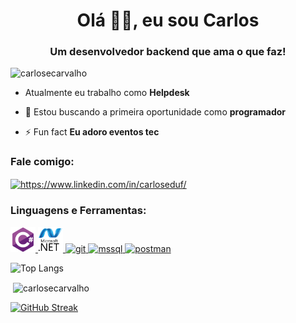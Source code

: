 <h1 align="center">Olá 🖖🏽, eu sou Carlos</h1>
<h3 align="center">Um desenvolvedor backend que ama o que faz!</h3>

<p align="left"> <img src="https://komarev.com/ghpvc/?username=carlosecarvalho&label=Profile%20views&color=0e75b6&style=flat" alt="carlosecarvalho" /> </p>

- Atualmente eu trabalho como **Helpdesk**

- 👯 Estou buscando a primeira oportunidade como **programador**

- ⚡ Fun fact **Eu adoro eventos tec**

<h3 align="left">Fale comigo:</h3>
<p align="left">
<a href="https://linkedin.com/in/https://www.linkedin.com/in/carloseduf/" target="blank"><img align="center" src="https://raw.githubusercontent.com/rahuldkjain/github-profile-readme-generator/master/src/images/icons/Social/linked-in-alt.svg" alt="https://www.linkedin.com/in/carloseduf/" height="30" width="40" /></a>
</p>

<h3 align="left">Linguagens e Ferramentas:</h3>
<p align="left"> <a href="https://www.w3schools.com/cs/" target="_blank" rel="noreferrer"> <img src="https://raw.githubusercontent.com/devicons/devicon/master/icons/csharp/csharp-original.svg" alt="csharp" width="40" height="40"/> </a> <a href="https://dotnet.microsoft.com/" target="_blank" rel="noreferrer"> <img src="https://raw.githubusercontent.com/devicons/devicon/master/icons/dot-net/dot-net-original-wordmark.svg" alt="dotnet" width="40" height="40"/> </a> <a href="https://git-scm.com/" target="_blank" rel="noreferrer"> <img src="https://www.vectorlogo.zone/logos/git-scm/git-scm-icon.svg" alt="git" width="40" height="40"/> </a> <a href="https://www.microsoft.com/en-us/sql-server" target="_blank" rel="noreferrer"> <img src="https://www.svgrepo.com/show/303229/microsoft-sql-server-logo.svg" alt="mssql" width="40" height="40"/> </a> <a href="https://postman.com" target="_blank" rel="noreferrer"> <img src="https://www.vectorlogo.zone/logos/getpostman/getpostman-icon.svg" alt="postman" width="40" height="40"/> </a> </p>

![Top Langs](https://github-readme-stats-git-masterrstaa-rickstaa.vercel.app/api/top-langs/?username=CarlosECarvalho&layout=compact&bg_color=000&border_color=30A3DC&title_color=E94D5F&text_color=FFF)

<p>&nbsp;<img align="center" src="https://github-readme-stats.vercel.app/api?username=carlosecarvalho&show_icons=true&bg_color=000&title_color=E94D5F&text_color=FFF" alt="carlosecarvalho" /></p>

[![GitHub Streak](https://streak-stats.demolab.com?user=CarlosECarvalho&theme=codestackr&border_radius=5&locale=pt_BR&mode=weekly&card_width=500)](https://git.io/streak-stats)
